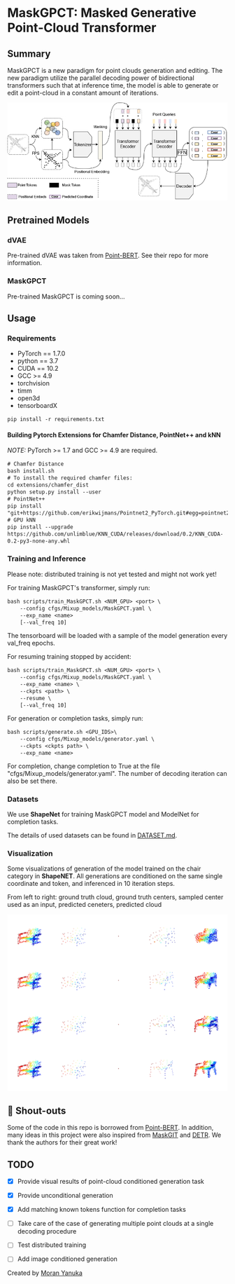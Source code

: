 # MaskGPCT: Masked Generative Point-Cloud Transformer

## Summary
MaskGPCT is a new paradigm for point clouds generation and editing. The new paradigm utilize the parallel decoding power of bidirectional transformers such that at inference time, the model is able to generate or edit a point-cloud in a constant amount of iterations.

![intro](fig/Architecture_new.png)

    
## Pretrained Models

### dVAE
Pre-trained dVAE was taken from [Point-BERT](https://github.com/lulutang0608/Point-BERT). See their repo for more information.

### MaskGPCT
Pre-trained MaskGPCT is coming soon...


## Usage

### Requirements

- PyTorch == 1.7.0
- python == 3.7
- CUDA == 10.2
- GCC >= 4.9 
- torchvision
- timm
- open3d
- tensorboardX

```
pip install -r requirements.txt
```


#### Building Pytorch Extensions for Chamfer Distance, PointNet++ and kNN

*NOTE:* PyTorch >= 1.7 and GCC >= 4.9 are required.

```
# Chamfer Distance
bash install.sh
# To install the required chamfer files:
cd extensions/chamfer_dist
python setup.py install --user
# PointNet++
pip install "git+https://github.com/erikwijmans/Pointnet2_PyTorch.git#egg=pointnet2_ops&subdirectory=pointnet2_ops_lib"
# GPU kNN
pip install --upgrade https://github.com/unlimblue/KNN_CUDA/releases/download/0.2/KNN_CUDA-0.2-py3-none-any.whl

```

### Training and Inference
Please note: distributed training is not yet tested and might not work yet!

For training MaskGPCT's transformer, simply run:
```
bash scripts/train_MaskGPCT.sh <NUM_GPU> <port> \
    --config cfgs/Mixup_models/MaskGPCT.yaml \
    --exp_name <name>
    [--val_freq 10]
```
The tensorboard will be loaded with a sample of the model generation every val_freq epochs.

For resuming training stopped by accident:
```
bash scripts/train_MaskGPCT.sh <NUM_GPU> <port> \
    --config cfgs/Mixup_models/MaskGPCT.yaml \
    --exp_name <name> \
    --ckpts <path> \
    --resume \
    [--val_freq 10]
```

For generation or completion tasks, simply run:
```
bash scripts/generate.sh <GPU_IDS>\
    --config cfgs/Mixup_models/generator.yaml \
    --ckpts <ckpts path> \
    --exp_name <name>
```
For completion, change completion to True at the file "cfgs/Mixup_models/generator.yaml". The number of decoding iteration can also be set there.

### Datasets

We use **ShapeNet** for training MaskGPCT model and ModelNet for completion tasks.

The details of used datasets can be found in [DATASET.md](./DATASET.md).


### Visualization
Some visualizations of generation of the model trained on the chair category in **ShapeNET**. All generations are conditioned on the same single coordinate and token, and inferenced in 10 iteration steps.

From left to right: ground truth cloud, ground truth centers, sampled center used as an input, predicted ceneters, predicted cloud 

![results](fig/chair_completions.png)


## 📢 Shout-outs
Some of the code in this repo is borrowed from [Point-BERT](https://github.com/lulutang0608/Point-BERT). In addition, many ideas in this project were also inspired from [MaskGIT](https://github.com/google-research/maskgit) and [DETR](https://github.com/facebookresearch/detr). We thank the authors for their great work!


## TODO
- [X] Provide visual results of point-cloud conditioned generation task
- [X] Provide unconditional generation
- [X] Add matching known tokens function for completion tasks 
- [ ] Take care of the case of generating multiple point clouds at a single decoding procedure
- [ ] Test distributed training
- [ ] Add image conditioned generation


Created by [Moran Yanuka](https://github.com/moranyanuka)
